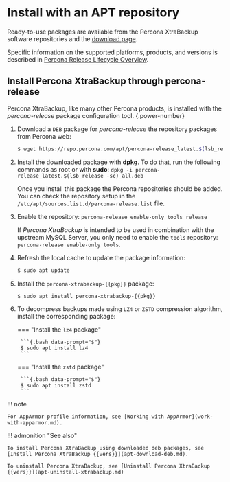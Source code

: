 # Install with an APT repository

Ready-to-use packages are available from the Percona XtraBackup software
repositories and the [download page].

Specific information on the supported platforms, products, and versions is
described in [Percona Release Lifecycle Overview].

## Install Percona XtraBackup through percona-release

Percona XtraBackup, like many other Percona products, is installed with the *percona-release* package configuration tool.
{.power-number}

1. Download a `DEB` package for *percona-release* the repository packages from Percona web:

    ```{.bash data-prompt="$"}
    $ wget https://repo.percona.com/apt/percona-release_latest.$(lsb_release -sc)_all.deb
    ```

2. Install the downloaded package with **dpkg**. To do that, run the following commands as root or with **sudo**: `dpkg -i percona-release_latest.$(lsb_release -sc)_all.deb`
   
    Once you install this package the Percona repositories should be added. You
    can check the repository setup in the `/etc/apt/sources.list.d/percona-release.list` file.

3. Enable the repository: `percona-release enable-only tools release`

    If *Percona XtraBackup* is intended to be used in combination with
    the upstream MySQL Server, you only need to enable the `tools`
    repository: `percona-release enable-only tools`.

4. Refresh the local cache to update the package information:

    ```{.bash data-prompt="$"}
    $ sudo apt update
    ```

5. Install the `percona-xtrabackup-{{pkg}}` package:

    ```{.bash data-prompt="$"}
    $ sudo apt install percona-xtrabackup-{{pkg}}
    ```

6. To decompress backups made using `LZ4` or `ZSTD` compression algorithm, install the corresponding package:

    === "Install the `lz4` package"

        ```{.bash data-prompt="$"}
        $ sudo apt install lz4
        ```

    === "Install the `zstd` package"

        ```{.bash data-prompt="$"}
        $ sudo apt install zstd
        ```

!!! note
 
    For AppArmor profile information, see [Working with AppArmor](work-with-apparmor.md).


!!! admonition "See also"

    To install Percona XtraBackup using downloaded deb packages, see [Install Percona XtraBackup {{vers}}](apt-download-deb.md).

    To uninstall Percona XtraBackup, see [Uninstall Percona XtraBackup {{vers}}](apt-uninstall-xtrabackup.md)

[download page]: https://www.percona.com/downloads
[Percona Release Lifecycle Overview]: https://www.percona.com/services/policies/percona-software-platform-lifecycle#mysql